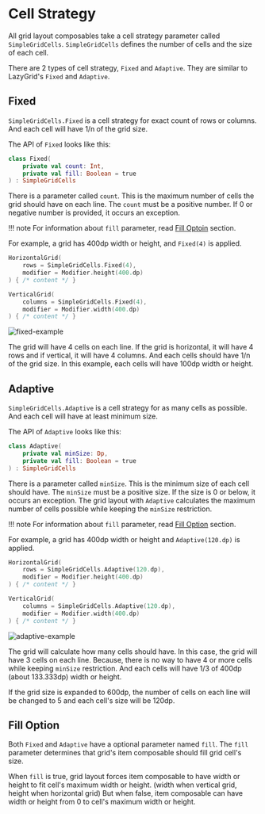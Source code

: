 # Cell Strategy

All grid layout composables take a cell strategy parameter called `SimpleGridCells`.
`SimpleGridCells` defines the number of cells and the size of each cell.

There are 2 types of cell strategy, `Fixed` and `Adaptive`.
They are similar to LazyGrid's `Fixed` and `Adaptive`.

## Fixed

`SimpleGridCells.Fixed` is a cell strategy for exact count of rows or columns.
And each cell will have 1/n of the grid size.

The API of `Fixed` looks like this:

```kotlin
class Fixed(
    private val count: Int,
    private val fill: Boolean = true
) : SimpleGridCells
```

There is a parameter called `count`. This is the maximum number of cells the grid should have on
each line. The `count` must be a positive number. If 0 or negative number is provided, it occurs
an exception.

!!! note
    For information about `fill` parameter, read [Fill Optoin](#fill-option) section.

For example, a grid has 400dp width or height, and `Fixed(4)` is applied.

```kotlin
HorizontalGrid(
    rows = SimpleGridCells.Fixed(4),
    modifier = Modifier.height(400.dp)
) { /* content */ }

VerticalGrid(
    columns = SimpleGridCells.Fixed(4),
    modifier = Modifier.width(400.dp)
) { /* content */ }
```

![fixed-example](./images/fixed-example.png)

The grid will have 4 cells on each line.
If the grid is horizontal, it will have 4 rows and if vertical, it will have 4 columns.
And each cells should have 1/n of the grid size.
In this example, each cells will have 100dp width or height.

## Adaptive

`SimpleGridCells.Adaptive` is a cell strategy for as many cells as possible.
And each cell will have at least minimum size.

The API of `Adaptive` looks like this:

```kotlin
class Adaptive(
    private val minSize: Dp,
    private val fill: Boolean = true
) : SimpleGridCells
```

There is a parameter called `minSize`. This is the minimum size of each cell should have.
The `minSize` must be a positive size. If the size is 0 or below, it occurs an exception.
The grid layout with `Adaptive` calculates the maximum number of cells possible while keeping
the `minSize` restriction.

!!! note
    For information about `fill` parameter, read [Fill Option](#fill-option) section.

For example, a grid has 400dp width or height and `Adaptive(120.dp)` is applied.

```kotlin
HorizontalGrid(
    rows = SimpleGridCells.Adaptive(120.dp),
    modifier = Modifier.height(400.dp)
) { /* content */ }

VerticalGrid(
    columns = SimpleGridCells.Adaptive(120.dp),
    modifier = Modifier.width(400.dp)
) { /* content */ }
```

![adaptive-example](./images/adaptive-example.png)

The grid will calculate how many cells should have.
In this case, the grid will have 3 cells on each line.
Because, there is no way to have 4 or more cells while keeping `minSize` restriction.
And each cells will have 1/3 of 400dp (about 133.333dp) width or height.

If the grid size is expanded to 600dp, the number of cells on each line will be changed to 5
and each cell's size will be 120dp.

## Fill Option

Both `Fixed` and `Adaptive` have a optional parameter named `fill`.
The `fill` parameter determines that grid's item composable should fill grid cell's size.

When `fill` is true, grid layout forces item composable to have width or height to fit cell's maximum width or height.
(width when vertical grid, height when horizontal grid)
But when false, item composable can have width or height from 0 to cell's maximum width or height.
